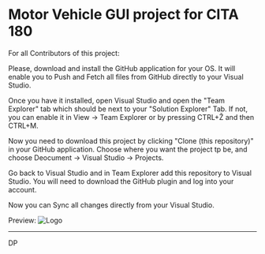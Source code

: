 Motor Vehicle GUI project for CITA 180
=========================
For all Contributors of this project:

Please, download and install the GitHub application for your OS.
It will enable you to Push and Fetch all files from GitHub directly to your Visual Studio.

Once you have it installed, open Visual Studio and open the "Team Explorer" tab which should be next to your "Solution Explorer" Tab. If not, you can enable it in View -> Team Explorer or by pressing CTRL+Ž and then CTRL+M.

Now you need to download this project by clicking "Clone (this repository)" in your GitHub application.
Choose where you want the project tp be, and choose Deocument -> Visual Studio -> Projects.

Go back to Visual Studio and in Team Explorer add this repository to Visual Studio.
You will need to download the GitHub plugin and log into your account.

Now you can Sync all changes directly from your Visual Studio.

Preview:
![Logo](https://www.dropbox.com/s/nnxf4z4qehcczp1/git.png?raw=true)

-------------------------
DP
